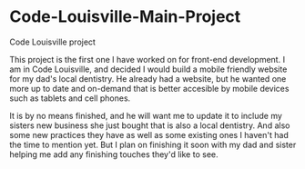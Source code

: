 # Code-Louisville-Main-Project
Code Louisville project

This project is the first one I have worked on for front-end development. I am in Code Louisville, and decided I would build a mobile friendly website for my dad's local dentistry. He already had a website, but he wanted one more up to date and on-demand that is better accesible by mobile devices such as tablets and cell phones.

It is by no means finished, and he will want me to update it to include my sisters new business she just bought that is also a local dentistry. And also some new practices they have as well as some existing ones I haven't had the time to mention yet. But I plan on finishing it soon with my dad and sister helping me add any finishing touches they'd like to see.
